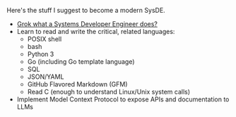 Here's the stuff I suggest to become a modern SysDE.

- [Grok what a Systems Developer Engineer does?](What%20is%20a%20Systems%20Developer%20Engineer?.md)
- Learn to read and write the critical, related languages:
	- POSIX shell
	- bash
	- Python 3
	- Go (including Go template language)
	- SQL
	- JSON/YAML
	- GitHub Flavored Markdown (GFM)
	- Read C (enough to understand Linux/Unix system calls)
- Implement Model Context Protocol to expose APIs and documentation to LLMs